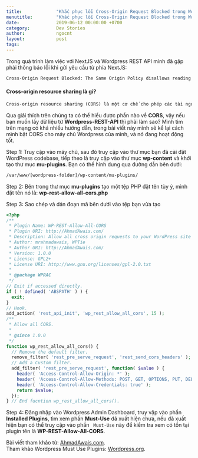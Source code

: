 ```yaml
---
title:             "Khắc phục lỗi Cross-Origin Request Blocked trong Wordpress REST API"
menutitle:         "Khắc phục lỗi Cross-Origin Request Blocked trong Wordpress REST API"
date:              2019-06-12 00:00:00 +0700
category:          Dev Stories
author:            ngocnt
layout:            post
tags:              
---
```

Trong quá trình làm việc với NextJS và Wordpress REST API mình đã gặp phải thông báo lỗi khi gửi yêu cầu từ phía NextJS:

```html
Cross-Origin Request Blocked: The Same Origin Policy disallows reading the remote resource at https://some-url-here. (Reason: additional information here).
```

#### Cross-origin resource sharing là gì?

```html
Cross-origin resource sharing (CORS) là một cơ chế cho phép các tài nguyên bị hạn chế trên một trang web được yêu cầu từ một tên miền khác bên ngoài tên miền mà tài nguyên đầu tiên được phục vụ. Một trang web có thể tự do nhúng các hình ảnh, bảng định kiểu, tập lệnh, iframe và video có nguồn gốc chéo. Các yêu cầu "cross-domain" nhất định, đặc biệt là các yêu cầu Ajax, bị cấm theo mặc định bởi chính sách bảo mật cùng nguồn gốc.
```

Qua giải thích trên chúng ta có thể hiểu được phần nào về <b>CORS</b>, vậy nếu bạn muốn lấy dữ liệu từ <b>Wordpress-REST-API</b> thì phải làm sao?
Mình tìm trên mạng có khá nhiều hướng dẫn, trong bài viết này mình sẽ kể lại cách mình bật CORS cho máy chủ Wordpress của mình, và nó đang hoạt động tốt.

Step 1: Truy cập vào máy chủ, sau đó truy cập vào thư mục bạn đã cài đặt WordPress codebase, tiếp theo là truy cập vào thư mục <b>wp-content</b> và khởi tạo thư mục <b>mu-plugins</b>. Bạn có thể hình dung qua đường dẫn bên dưới: <br /> 

```html
/var/www/[wordpress-folder]/wp-content/mu-plugins/
```

Step 2: Bên trong thư mục <b>mu-plugins</b> tạo một tệp PHP đặt tên tùy ý, mình đặt tên nó là: <b>wp-rest-allow-all-cors.php</b>

Step 3: Sao chép và dán đoạn mã bên dưới vào tệp bạn vừa tạo

```php
<?php
/**
 * Plugin Name: WP-REST-Allow-All-CORS
 * Plugin URI: http://AhmadAwais.com/
 * Description: Allow all cross origin requests to your WordPress site's REST API.
 * Author: mrahmadawais, WPTie
 * Author URI: http://AhmadAwais.com/
 * Version: 1.0.0
 * License: GPL2+
 * License URI: http://www.gnu.org/licenses/gpl-2.0.txt
 *
 * @package WPRAC
 */
// Exit if accessed directly.
if ( ! defined( 'ABSPATH' ) ) {
  exit;
}
// Hook.
add_action( 'rest_api_init', 'wp_rest_allow_all_cors', 15 );
/**
 * Allow all CORS.
 *
 * @since 1.0.0
 */
function wp_rest_allow_all_cors() {
  // Remove the default filter.
  remove_filter( 'rest_pre_serve_request', 'rest_send_cors_headers' );
  // Add a Custom filter.
  add_filter( 'rest_pre_serve_request', function( $value ) {
    header( 'Access-Control-Allow-Origin: *' );
    header( 'Access-Control-Allow-Methods: POST, GET, OPTIONS, PUT, DELETE' );
    header( 'Access-Control-Allow-Credentials: true' );
    return $value;
  });
} // End fucntion wp_rest_allow_all_cors().

```

Step 4: Đăng nhập vào Wordpress Admin Dashboard, truy vập vào phần <b>Installed Plugins</b>, tìm xem phần <b>Must-Use</b> đã xuất hiện chưa, nếu đã xuất hiện bạn có thể truy cập vào phần ``` Must-Use``` này để kiểm tra xem có tồn tại plugin tên là <b>WP-REST-Allow-All-CORS</b>.

Bài viết tham khảo từ: [AhmadAwais.com](https://github.com/ahmadawais/WP-REST-Allow-All-CORS).<br />
Tham khảo Wordpress Must Use Plugins: [Wordpress.org](https://wordpress.org/support/article/must-use-plugins/).
